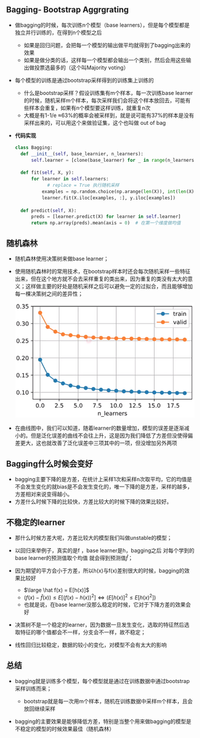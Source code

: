 ## Bagging- Bootstrap Aggrgrating

- 做bagging的时候，每次训练n个模型（base learners），但是每个模型都是独立并行训练的，在得到n个模型之后
  - 如果是回归问题，会把每一个模型的输出做平均就得到了bagging出来的效果
  - 如果是做分类的话，这样每一个模型都会输出一个类别，然后会用这些输出做投票选最多的（这个叫Majority voting）
  
- 每个模型的训练是通过bootstrap采样得到的训练集上训练的
  - 什么是bootstrap采样？假设训练集有m个样本，每一次训练base learner的时候，随机采样m个样本，每次采样我们会将这个样本放回去，可能有些样本会重复，如果有n个模型要这样训练，就重复n次
  - 大概是有1-1/e ≈63%的概率会被采样到，就是说可能有37%的样本是没有采样出来的，可以用这个来做验证集，这个也叫做 out of bag
  
- **代码实现**

  ```python
  class Bagging:
  	def __init__(self, base_learnier, n_learners):
  		self.learner = [clone(base_learner) for _ in range(n_learners)]
  		
  	def fit(self, X, y):
  		for learner in self.learners:
              # replace = True 执行随机采样
  			examples = np.random.choice(np.arange(len(X)), int(len(X)), replace = True)
  			learner.fit(X.iloc[examples, :], y.iloc[examples])
  			
  	def predict(self, X):
  		preds = [learner.predict(X) for learner in self.learner]
  		return np.array(preds).mean(axis = 0)  # 在第一个维度做均值
  ```
  

## 随机森林

- 随机森林使用决策树来做base learner；

- 使用随机森林时的常用技术，在bootstrap样本时还会每次随机采样一些特征出来，但在这个地方就不会去采样重复的类出来，因为重复的类没有太大的意义；这样做主要的好处是随机采样之后可以避免一定的过拟合，而且能够增加每一棵决策树之间的差异性；

  <img src="img/bagging.png" alt="bagging" style="zoom:80%;" />

- 在曲线图中，我们可以知道，随着learner的数量增加，模型的误差是逐渐减小的。但是泛化误差的曲线不会往上升，这是因为我们降低了方差但没使得偏差更大，这也就改善了泛化误差中三项其中的一项，但没增加另外两项

## Bagging什么时候会变好

- bagging主要下降的是方差，在统计上采样1次和采样n次取平均，它的均值是不会发生变化的就bias是不会发生变化的，唯一下降的是方差，采样的越多，方差相对来说变得越小。
- 方差什么时候下降的比较快，方差比较大的时候下降的效果比较好。

## 不稳定的learner

- 那什么时候方差大呢，方差比较大的模型我们叫做unstable的模型；
- 以回归来举例子，真实的是f ，base learner是h，bagging之后 对每个学到的base learner的预测值取个均值 就会得到预测值$\hat f$；
- 因为期望的平方会小于方差，所以h(x)与f(x)差别很大的时候，bagging的效果比较好
  - $\large \hat f(x) = E[h(x)]$
  - $(f(x) - \hat f(x)) ≤ E[(f(x)-h(x))^2] \Leftrightarrow (E[h(x)]^2 ≤ E[h(x)^2])$
  - 也就是说，在base learner没那么稳定的时候，它对于下降方差的效果会好

- 决策树不是一个稳定的learner，因为数据一旦发生变化，选取的特征然后选取特征的哪个值都会不一样，分支会不一样，故不稳定；
- 线性回归比较稳定，数据的较小的变化，对模型不会有太大的影响 

## 总结

- bagging就是训练多个模型，每个模型就是通过在训练数据中通过bootstrap采样训练而来；
  - bootstrap就是每一次用m个样本，随机在训练数据中采样m个样本，且会放回继续采样

- bagging的主要效果是能够降低方差，特别是当整个用来做bagging的模型是不稳定的模型的时候效果最佳（随机森林）

